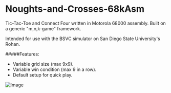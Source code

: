 # Noughts-and-Crosses-68kAsm
Tic-Tac-Toe and Connect Four written in Motorola 68000 assembly.  Built on a generic "m,n,k-game" framework.

Intended for use with the BSVC simulator on San Diego State University's Rohan.

#####Features:
  * Variable grid size (max 9x9).
  * Variable win condition (max 9 in a row).
  * Default setup for quick play.

![Image](<http://i.imgur.com/pd2m0g3.png>)

